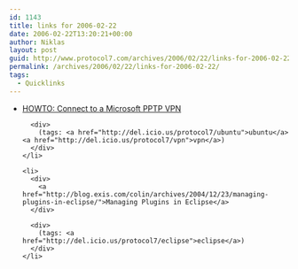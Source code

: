 ```yaml
---
id: 1143
title: links for 2006-02-22
date: 2006-02-22T13:20:21+00:00
author: Niklas
layout: post
guid: http://www.protocol7.com/archives/2006/02/22/links-for-2006-02-22/
permalink: /archives/2006/02/22/links-for-2006-02-22/
tags:
  - Quicklinks
---
```

<div class='microid-33a2234831d3b02326807a22f625fdce964ffeb5'>
  <ul>
    <li>
      <div>
        <a href="http://ubuntuforums.org/archive/index.php/t-91249.html">HOWTO: Connect to a Microsoft PPTP VPN</a>
      </div>
      
      <div>
        (tags: <a href="http://del.icio.us/protocol7/ubuntu">ubuntu</a> <a href="http://del.icio.us/protocol7/vpn">vpn</a>)
      </div>
    </li>
    
    <li>
      <div>
        <a href="http://blog.exis.com/colin/archives/2004/12/23/managing-plugins-in-eclipse/">Managing Plugins in Eclipse</a>
      </div>
      
      <div>
        (tags: <a href="http://del.icio.us/protocol7/eclipse">eclipse</a>)
      </div>
    </li>
  </ul>
</div>